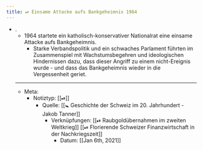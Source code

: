 ```yaml
---
title: ⏯ Einsame Attacke aufs Bankgeheimnis 1964
---
```


- .
	- 1964 startete ein katholisch-konservativer Nationalrat eine einsame Attacke aufs Bankgeheimnis.
		- Starke Verbandspolitik und ein schwaches Parlament führten im Zusammenspiel mit Wachstumsbegehren und ideologischen Hindernissen dazu, dass dieser Angriff zu einem nicht-Ereignis wurde - und dass das Bankgeheimnis wieder in die Vergessenheit geriet.
	- ---
	- Meta:
		- Notiztyp: [[⏯]]
			- Quelle: [[🚼 Geschichte der Schweiz im 20. Jahrhundert - Jakob Tanner]]
				- Verknüpfungen: [[⏯ Raubgoldübernahmen im zweiten Weltkrieg]] [[⏯ Florierende Schweizer Finanzwirtschaft in der Nachkriegszeit]]
					- Datum: [[Jan 6th, 2021]]